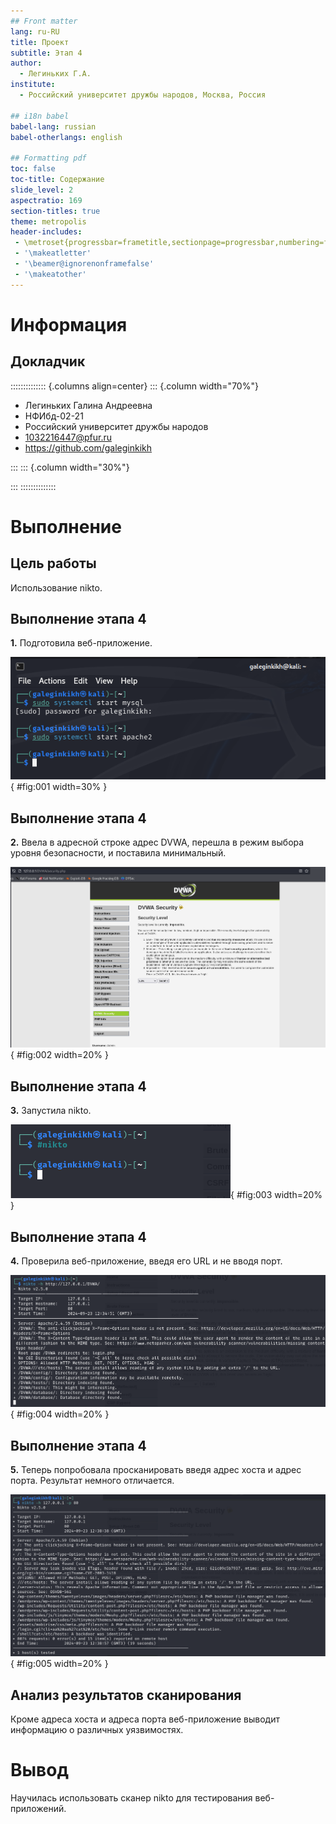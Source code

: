 ```yaml
---
## Front matter
lang: ru-RU
title: Проект
subtitle: Этап 4
author:
  - Легиньких Г.А.
institute:
  - Российский университет дружбы народов, Москва, Россия

## i18n babel
babel-lang: russian
babel-otherlangs: english

## Formatting pdf
toc: false
toc-title: Содержание
slide_level: 2
aspectratio: 169
section-titles: true
theme: metropolis
header-includes:
 - \metroset{progressbar=frametitle,sectionpage=progressbar,numbering=fraction}
 - '\makeatletter'
 - '\beamer@ignorenonframefalse'
 - '\makeatother'
---
```


# Информация

## Докладчик

:::::::::::::: {.columns align=center}
::: {.column width="70%"}

  * Легиньких Галина Андреевна
  * НФИбд-02-21
  * Российский университет дружбы народов
  * [1032216447@pfur.ru](mailto:1032216447@pfur.ru)
  * <https://github.com/galeginkikh>

:::
::: {.column width="30%"}

:::
::::::::::::::

# Выполнение

## Цель работы

Использование nikto.

## Выполнение этапа 4

**1.** Подготовила веб-приложение. 

![Подготовка](image/1.png){ #fig:001 width=30% }

## Выполнение этапа 4

**2.** Ввела в адресной строке адрес DVWA, перешла в режим выбора уровня безопасности, и поставила минимальный. 

![Уровень безопасности](image/2.png){ #fig:002 width=20% }

## Выполнение этапа 4

**3.** Запустила nikto. 

![nikto](image/3.png){ #fig:003 width=20% }

## Выполнение этапа 4

**4.** Проверила веб-приложение, введя его URL и не вводя порт. 

![Через URL](image/4.png){ #fig:004 width=20% }

## Выполнение этапа 4

**5.** Теперь попробовала просканировать введя адрес хоста и адрес порта. Результат немного отличается. 

![Через адрес хоста и адрес порта](image/5.png){ #fig:005 width=20% }


## Анализ результатов сканирования

Кроме адреса хоста и адреса порта веб-приложение выводит информацию о различных уязвимостях.

# Вывод

Научилась использовать сканер nikto для тестирования веб-приложений.